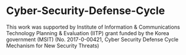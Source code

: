 # Cyber-Security-Defense-Cycle

This work was supported by Institute of Information & Communications Technology Planning & Evaluation (IITP) grant funded by the Korea government (MSIT) (No. 2017-0-00421, Cyber Security Defense Cycle Mechanism for New Security Threats)
